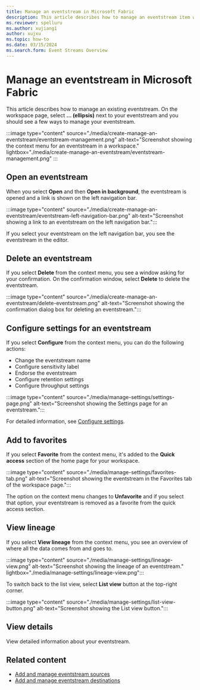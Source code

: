 ```yaml
---
title: Manage an eventstream in Microsoft Fabric
description: This article describes how to manage an eventstream item with Microsoft Fabric event streams feature.
ms.reviewer: spelluru
ms.author: xujiang1
author: xujxu
ms.topic: how-to
ms.date: 03/15/2024
ms.search.form: Event Streams Overview
---
```


# Manage an eventstream in Microsoft Fabric
This article describes how to manage an existing eventstream. On the workspace page, select **... (ellipsis)** next to your eventstream and you should see a few ways to manage your eventstream. 

:::image type="content" source="./media/create-manage-an-eventstream/eventstream-management.png" alt-text="Screenshot showing the context menu for an eventstream in a workspace." lightbox="./media/create-manage-an-eventstream/eventstream-management.png" :::

## Open an eventstream
When you select **Open** and then **Open in background**, the eventstream is opened and a link is shown on the left navigation bar. 

:::image type="content" source="./media/create-manage-an-eventstream/eventstream-left-navigation-bar.png" alt-text="Screenshot showing a link to an eventstream on the left navigation bar.":::

If you select your eventstream on the left navigation bar, you see the eventstream in the editor.

## Delete an eventstream
If you select **Delete** from the context menu, you see a window asking for your confirmation. On the confirmation window, select **Delete** to delete the eventstream. 

:::image type="content" source="./media/create-manage-an-eventstream/delete-eventstream.png" alt-text="Screenshot showing the confirmation dialog box for deleting an eventstream.":::


## Configure settings for an eventstream
If you select **Configure** from the context menu, you can do the following actions:

- Change the eventstream name
- Configure sensitivity label
- Endorse the eventstream
- Configure retention settings
- Configure throughput settings

:::image type="content" source="./media/manage-settings/settings-page.png" alt-text="Screenshot showing the Settings page for an eventstream.":::

For detailed information, see [Configure settings](configure-settings.md).

## Add to favorites
If you select **Favorite** from the context menu, it's added to the **Quick access** section of the home page for your workspace.

:::image type="content" source="./media/manage-settings/favorites-tab.png" alt-text="Screenshot showing the eventstream in the Favorites tab of the workspace page.":::

The option on the context menu changes to **Unfavorite** and if you select that option, your eventstream is removed as a favorite from the quick access section. 

## View lineage
If you select **View lineage** from the context menu, you see an overview of where all the data comes from and goes to.

:::image type="content" source="./media/manage-settings/lineage-view.png" alt-text="Screenshot showing the lineage of an eventstream." lightbox="./media/manage-settings/lineage-view.png":::

To switch back to the list view, select **List view** button at the top-right corner. 

:::image type="content" source="./media/manage-settings/list-view-button.png" alt-text="Screenshot showing the List view button.":::


## View details
View detailed information about your eventstream.


## Related content

- [Add and manage eventstream sources](./add-manage-eventstream-sources.md)
- [Add and manage eventstream destinations](./add-manage-eventstream-destinations.md)
